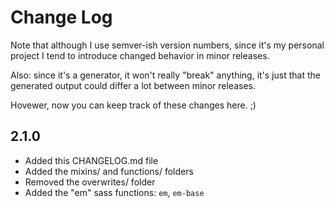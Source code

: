 # Change Log

Note that although I use semver-ish version numbers, since it's my personal
project I tend to introduce changed behavior in minor releases.

Also: since it's a generator, it won't really "break" anything, it's just that
the generated output could differ a lot between minor releases.

Hovewer, now you can keep track of these changes here. ;)  

## 2.1.0
- Added this CHANGELOG.md file
- Added the mixins/ and functions/ folders
- Removed the overwrites/ folder
- Added the "em" sass functions: `em`, `em-base`
